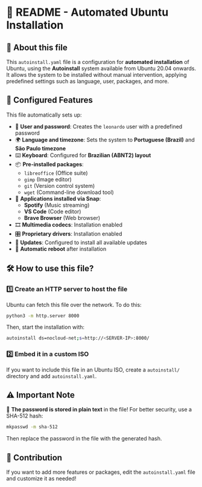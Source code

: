 # 📄 README - Automated Ubuntu Installation

## 📌 About this file
This `autoinstall.yaml` file is a configuration for **automated installation** of Ubuntu, using the **Autoinstall** system available from Ubuntu 20.04 onwards. It allows the system to be installed without manual intervention, applying predefined settings such as language, user, packages, and more.

## 🚀 Configured Features
This file automatically sets up:
- 📌 **User and password**: Creates the `leonardo` user with a predefined password
- 🌍 **Language and timezone**: Sets the system to **Portuguese (Brazil)** and **São Paulo timezone**
- ⌨️ **Keyboard**: Configured for **Brazilian (ABNT2) layout**
- 📦 **Pre-installed packages**:
  - `libreoffice` (Office suite)
  - `gimp` (Image editor)
  - `git` (Version control system)
  - `wget` (Command-line download tool)
- 🔗 **Applications installed via Snap**:
  - **Spotify** (Music streaming)
  - **VS Code** (Code editor)
  - **Brave Browser** (Web browser)
- 🎞️ **Multimedia codecs**: Installation enabled
- 🎛️ **Proprietary drivers**: Installation enabled
- 🔄 **Updates**: Configured to install all available updates
- 🔌 **Automatic reboot** after installation

## 🛠️ How to use this file?
### 1️⃣ Create an HTTP server to host the file
Ubuntu can fetch this file over the network. To do this:
```bash
python3 -m http.server 8000
```
Then, start the installation with:
```bash
autoinstall ds=nocloud-net;s=http://<SERVER-IP>:8000/
```

### 2️⃣ Embed it in a custom ISO
If you want to include this file in an Ubuntu ISO, create a `autoinstall/` directory and add `autoinstall.yaml`.

## ⚠️ Important Note
🔐 **The password is stored in plain text** in the file! For better security, use a SHA-512 hash:
```bash
mkpasswd -m sha-512
```
Then replace the password in the file with the generated hash.

## 📢 Contribution
If you want to add more features or packages, edit the `autoinstall.yaml` file and customize it as needed!



